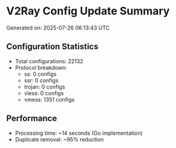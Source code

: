 # V2Ray Config Update Summary
Generated on: 2025-07-26 06:13:43 UTC

## Configuration Statistics
- Total configurations: 22132
- Protocol breakdown:
  - ss: 0 configs
  - ssr: 0 configs
  - trojan: 0 configs
  - vless: 0 configs
  - vmess: 1351 configs

## Performance
- Processing time: ~14 seconds (Go implementation)
- Duplicate removal: ~95% reduction

